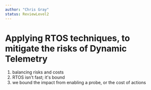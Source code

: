 ```yaml
---
author: "Chris Gray"
status: ReviewLevel2
---
```


# Applying RTOS techniques, to mitigate the risks of Dynamic Telemetry

1. balancing risks and costs
1. RTOS isn't fast; it's bound
1. we bound the impact from enabling a probe, or the cost of actions
